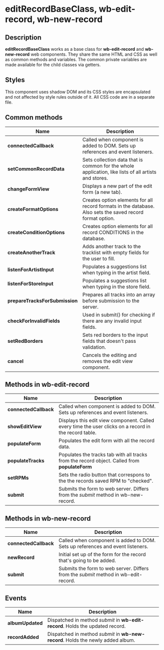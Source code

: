 # editRecordBaseClass, wb-edit-record, wb-new-record

## Description
**editRecordBaseClass** works as a base class for **wb-edit-record** and **wb-new-record** web components. They share the same HTML and CSS as well as common methods and variables. The common private variables are made available for the child classes via getters.

## Styles

This component uses shadow DOM and its CSS styles are encapsulated and not affected by style rules outside of it. All CSS code are in a separate file.

## Common methods

| Name                  | Description                       |
|-----------------------|-----------------------------------|
| **connectedCallback** | Called when component is added to DOM. Sets up references and event listeners. |
| **setCommonRecordData** | Sets collection data that is common for the whole application, like lists of all artists and stores. |
| **changeFormView** | Displays a new part of the edit form (a new tab). |
| **createFormatOptions** | Creates option elements for all record formats in the database. Also sets the saved record format option. |
| **createConditionOptions** | Creates option elements for all record CONDITIONS in the database. |
| **createAnotherTrack** | Adds another track to the tracklist with empty fields for the user to fill. |
| **listenForArtistInput** | Populates a suggestions list when typing in the artist field. |
| **listenForStoreInput** | Populates a suggestions list when typing in the store field. |
| **prepareTracksForSubmission** | Prepares all tracks into an array before submission to the server. |
| **checkForInvalidFields** |Used in submit() for checking if there are any invalid input fields.|
| **setRedBorders** | Sets red borders to the input fields that doesn't pass validation. |
| **cancel** | Cancels the editing and removes the edit view component. |

## Methods in wb-edit-record
| Name                  | Description                       |
|-----------------------|-----------------------------------|
| **connectedCallback** | Called when component is added to DOM. Sets up references and event listeners. |
| **showEditView** | Displays this edit view component. Called every time the user clicks on a record in the record table. | 
| **populateForm** | Populates the edit form with all the record data. |
| **populateTracks** | Populates the tracks tab with all tracks from the record object. Called from **populateForm** |
| **setRPMs**| Sets the radio button that correspons to the the records saved RPM to "checked". |
| **submit** | Submits the form to web server. Differs from the *submit* method in wb-new-record. |

## Methods in wb-new-record
| Name                  | Description                       |
|-----------------------|-----------------------------------|
| **connectedCallback** | Called when component is added to DOM. Sets up references and event listeners. |
| **newRecord** | Initial set up of the form for the record that's going to be added. |
| **submit** | Submits the form to web server. Differs from the *submit* method in wb-edit-record. |

## Events

| Name                  | Description                       |
|-----------------------|-----------------------------------|
| **albumUpdated** | Dispatched in method *submit* in **wb-edit-record**. Holds the updated record.  |
| **recordAdded** | Dispatched in method *submit* in **wb-new-record**. Holds the newly added album. |
